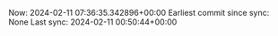 Now: 2024-02-11 07:36:35.342896+00:00 Earliest commit since sync: None Last sync: 2024-02-11 00:50:44+00:00
